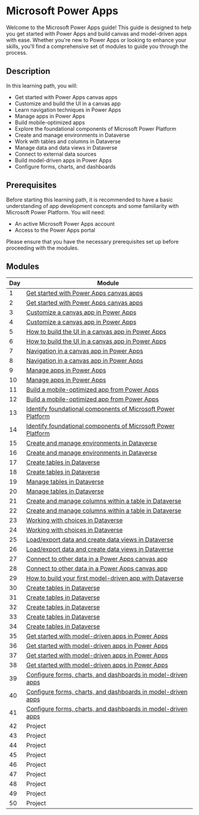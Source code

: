 # Microsoft Power Apps

Welcome to the Microsoft Power Apps guide! This guide is designed to help you get started with Power Apps and build canvas and model-driven apps with ease. Whether you're new to Power Apps or looking to enhance your skills, you'll find a comprehensive set of modules to guide you through the process.

## Description

In this learning path, you will:

- Get started with Power Apps canvas apps
- Customize and build the UI in a canvas app
- Learn navigation techniques in Power Apps
- Manage apps in Power Apps
- Build mobile-optimized apps
- Explore the foundational components of Microsoft Power Platform
- Create and manage environments in Dataverse
- Work with tables and columns in Dataverse
- Manage data and data views in Dataverse
- Connect to external data sources
- Build model-driven apps in Power Apps
- Configure forms, charts, and dashboards

## Prerequisites

Before starting this learning path, it is recommended to have a basic understanding of app development concepts and some familiarity with Microsoft Power Platform. You will need:

- An active Microsoft Power Apps account
- Access to the Power Apps portal

Please ensure that you have the necessary prerequisites set up before proceeding with the modules.

## Modules

| Day | Module                                                      |
|-----|-------------------------------------------------------------|
| 1   | [Get started with Power Apps canvas apps](https://learn.microsoft.com/en-us/training/modules/get-started-with-powerapps/)  |
| 2   | [Get started with Power Apps canvas apps](https://learn.microsoft.com/en-us/training/modules/get-started-with-powerapps/)  |
| 3   | [Customize a canvas app in Power Apps](https://learn.microsoft.com/en-us/training/modules/customize-apps-in-powerapps/)     |
| 4   | [Customize a canvas app in Power Apps](https://learn.microsoft.com/en-us/training/modules/customize-apps-in-powerapps/)     |
| 5   | [How to build the UI in a canvas app in Power Apps](https://learn.microsoft.com/en-us/training/modules/how-to-build-ui-canvas-app/)            |
| 6   | [How to build the UI in a canvas app in Power Apps](https://learn.microsoft.com/en-us/training/modules/how-to-build-ui-canvas-app/)            |
| 7   | [Navigation in a canvas app in Power Apps](https://learn.microsoft.com/en-us/training/modules/navigation-canvas-app/)                     |
| 8   | [Navigation in a canvas app in Power Apps](https://learn.microsoft.com/en-us/training/modules/navigation-canvas-app/)                     |
| 9   | [Manage apps in Power Apps](https://learn.microsoft.com/en-us/training/modules/manage-apps-in-powerapps/)                                    |
| 10  | [Manage apps in Power Apps](https://learn.microsoft.com/en-us/training/modules/manage-apps-in-powerapps/)                                   |
| 11  | [Build a mobile-optimized app from Power Apps](https://learn.microsoft.com/en-us/training/modules/build-mobile-optimized/)                 |
| 12  | [Build a mobile-optimized app from Power Apps](https://learn.microsoft.com/en-us/training/modules/build-mobile-optimized/)                 |
| 13  | [Identify foundational components of Microsoft Power Platform](https://learn.microsoft.com/en-us/training/modules/introduction-common-data-service/) |
| 14  | [Identify foundational components of Microsoft Power Platform](https://learn.microsoft.com/en-us/training/modules/introduction-common-data-service/) |
| 15  | [Create and manage environments in Dataverse](https://learn.microsoft.com/en-us/training/modules/create-manage-environments/)                  |
| 16  | [Create and manage environments in Dataverse](https://learn.microsoft.com/en-us/training/modules/create-manage-environments/)                  |
| 17  | [Create tables in Dataverse](https://learn.microsoft.com/en-us/training/modules/get-started-with-powerapps-common-data-service/)                                  |
| 18  | [Create tables in Dataverse](https://learn.microsoft.com/en-us/training/modules/get-started-with-powerapps-common-data-service/)                                  |
| 19  | [Manage tables in Dataverse](https://learn.microsoft.com/en-us/training/modules/create-manage-entities/)                                  |
| 20  | [Manage tables in Dataverse](https://learn.microsoft.com/en-us/training/modules/create-manage-entities/)                                  |
| 21  | [Create and manage columns within a table in Dataverse](https://learn.microsoft.com/en-us/training/modules/create-manage-fields-within-entity/)        |
| 22  | [Create and manage columns within a table in Dataverse](https://learn.microsoft.com/en-us/training/modules/create-manage-fields-within-entity/)        |
| 23  | [Working with choices in Dataverse](https://learn.microsoft.com/en-us/training/modules/working-with-option-sets/)                           |
| 24  | [Working with choices in Dataverse](https://learn.microsoft.com/en-us/training/modules/working-with-option-sets/)                           |
| 25  | [Load/export data and create data views in Dataverse](https://learn.microsoft.com/en-us/training/modules/load-export-data-create-data-views/)          |
| 26  | [Load/export data and create data views in Dataverse](https://learn.microsoft.com/en-us/training/modules/load-export-data-create-data-views/)          |
| 27  | [Connect to other data in a Power Apps canvas app](https://learn.microsoft.com/en-us/training/modules/connect-to-other-data-in-powerapps-canvas-app/)             |
| 28  | [Connect to other data in a Power Apps canvas app](https://learn.microsoft.com/en-us/training/modules/connect-to-other-data-in-powerapps-canvas-app/)             |
| 29  | [How to build your first model-driven app with Dataverse](https://learn.microsoft.com/en-us/training/modules/build-first-model-driven-app-dataverse/)      |
| 30  | [Create tables in Dataverse](https://learn.microsoft.com/en-us/training/modules/get-started-with-powerapps-common-data-service/)                                  |
| 31  | [Create tables in Dataverse](https://learn.microsoft.com/en-us/training/modules/get-started-with-powerapps-common-data-service/)                                  |
| 32  | [Create tables in Dataverse](https://learn.microsoft.com/en-us/training/modules/get-started-with-powerapps-common-data-service/)                                  |
| 33  | [Create tables in Dataverse](https://learn.microsoft.com/en-us/training/modules/get-started-with-powerapps-common-data-service/)                                  |
| 34  | [Create tables in Dataverse](https://learn.microsoft.com/en-us/training/modules/get-started-with-powerapps-common-data-service/)                                  |
| 35  | [Get started with model-driven apps in Power Apps](https://learn.microsoft.com/en-us/training/modules/get-started-with-model-driven-apps-in-powerapps/)             |
| 36  | [Get started with model-driven apps in Power Apps](https://learn.microsoft.com/en-us/training/modules/get-started-with-model-driven-apps-in-powerapps/)             |
| 37  | [Get started with model-driven apps in Power Apps](https://learn.microsoft.com/en-us/training/modules/get-started-with-model-driven-apps-in-powerapps/)             |
| 38  | [Get started with model-driven apps in Power Apps](https://learn.microsoft.com/en-us/training/modules/get-started-with-model-driven-apps-in-powerapps/)             |
| 39  | [Configure forms, charts, and dashboards in model-driven apps](https://learn.microsoft.com/en-us/training/modules/configure-model-driven-apps-customer-engagement-apps/) |
| 40  | [Configure forms, charts, and dashboards in model-driven apps](https://learn.microsoft.com/en-us/training/modules/configure-model-driven-apps-customer-engagement-apps/) |
| 41  | [Configure forms, charts, and dashboards in model-driven apps](https://learn.microsoft.com/en-us/training/modules/configure-model-driven-apps-customer-engagement-apps/) |
| 42  |  Project                                               |
| 43  |  Project                                               |
| 44  |  Project                                              |
| 45  |  Project                                               |
| 46  |  Project                                               |
| 47  |  Project                                              |
| 48  |  Project                                              |
| 49  |  Project                                               |
| 50  |  Project                                             |

